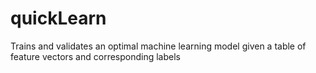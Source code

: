 # quickLearn
Trains and validates an optimal machine learning model given a table of feature vectors and corresponding labels
